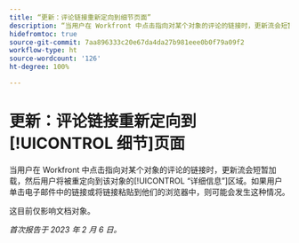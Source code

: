 ```yaml
---
title: “更新：评论链接重新定向到细节页面”
description: “当用户在 Workfront 中点击指向对某个对象的评论的链接时，更新流会短暂加载，然后用户将被重定向到该对象的“详细信息”区域。如果用户单击电子邮件中的链接或将链接粘贴到他们的浏览器中，则可能会发生这种情况。”
hidefromtoc: true
source-git-commit: 7aa896333c20e67da4da27b981eee0b0f79a09f2
workflow-type: ht
source-wordcount: '126'
ht-degree: 100%

---
```



# 更新：评论链接重新定向到[!UICONTROL 细节]页面

当用户在 Workfront 中点击指向对某个对象的评论的链接时，更新流会短暂加载，然后用户将被重定向到该对象的[!UICONTROL “详细信息”]区域。如果用户单击电子邮件中的链接或将链接粘贴到他们的浏览器中，则可能会发生这种情况。

这目前仅影响文档对象。

_首次报告于 2023 年 2 月 6 日。_

